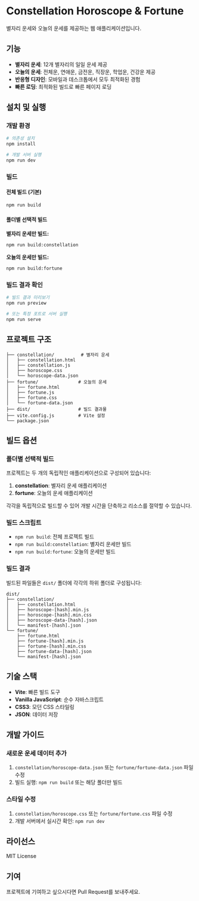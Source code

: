 # Constellation Horoscope & Fortune

별자리 운세와 오늘의 운세를 제공하는 웹 애플리케이션입니다.

## 기능

- **별자리 운세**: 12개 별자리의 일일 운세 제공
- **오늘의 운세**: 전체운, 연애운, 금전운, 직장운, 학업운, 건강운 제공
- **반응형 디자인**: 모바일과 데스크톱에서 모두 최적화된 경험
- **빠른 로딩**: 최적화된 빌드로 빠른 페이지 로딩

## 설치 및 실행

### 개발 환경

```bash
# 의존성 설치
npm install

# 개발 서버 실행
npm run dev
```

### 빌드

#### 전체 빌드 (기본)
```bash
npm run build
```

#### 폴더별 선택적 빌드

**별자리 운세만 빌드:**
```bash
npm run build:constellation
```

**오늘의 운세만 빌드:**
```bash
npm run build:fortune
```

### 빌드 결과 확인

```bash
# 빌드 결과 미리보기
npm run preview

# 또는 특정 포트로 서버 실행
npm run serve
```

## 프로젝트 구조

```
├── constellation/          # 별자리 운세
│   ├── constellation.html
│   ├── constellation.js
│   ├── horoscope.css
│   └── horoscope-data.json
├── fortune/               # 오늘의 운세
│   ├── fortune.html
│   ├── fortune.js
│   ├── fortune.css
│   └── fortune-data.json
├── dist/                  # 빌드 결과물
├── vite.config.js         # Vite 설정
└── package.json
```

## 빌드 옵션

### 폴더별 선택적 빌드

프로젝트는 두 개의 독립적인 애플리케이션으로 구성되어 있습니다:

1. **constellation**: 별자리 운세 애플리케이션
2. **fortune**: 오늘의 운세 애플리케이션

각각을 독립적으로 빌드할 수 있어 개발 시간을 단축하고 리소스를 절약할 수 있습니다.

### 빌드 스크립트

- `npm run build`: 전체 프로젝트 빌드
- `npm run build:constellation`: 별자리 운세만 빌드
- `npm run build:fortune`: 오늘의 운세만 빌드

### 빌드 결과

빌드된 파일들은 `dist/` 폴더에 각각의 하위 폴더로 구성됩니다:

```
dist/
├── constellation/
│   ├── constellation.html
│   ├── horoscope-[hash].min.js
│   ├── horoscope-[hash].min.css
│   ├── horoscope-data-[hash].json
│   └── manifest-[hash].json
└── fortune/
    ├── fortune.html
    ├── fortune-[hash].min.js
    ├── fortune-[hash].min.css
    ├── fortune-data-[hash].json
    └── manifest-[hash].json
```

## 기술 스택

- **Vite**: 빠른 빌드 도구
- **Vanilla JavaScript**: 순수 자바스크립트
- **CSS3**: 모던 CSS 스타일링
- **JSON**: 데이터 저장

## 개발 가이드

### 새로운 운세 데이터 추가

1. `constellation/horoscope-data.json` 또는 `fortune/fortune-data.json` 파일 수정
2. 빌드 실행: `npm run build` 또는 해당 폴더만 빌드

### 스타일 수정

1. `constellation/horoscope.css` 또는 `fortune/fortune.css` 파일 수정
2. 개발 서버에서 실시간 확인: `npm run dev`

## 라이선스

MIT License

## 기여

프로젝트에 기여하고 싶으시다면 Pull Request를 보내주세요.
